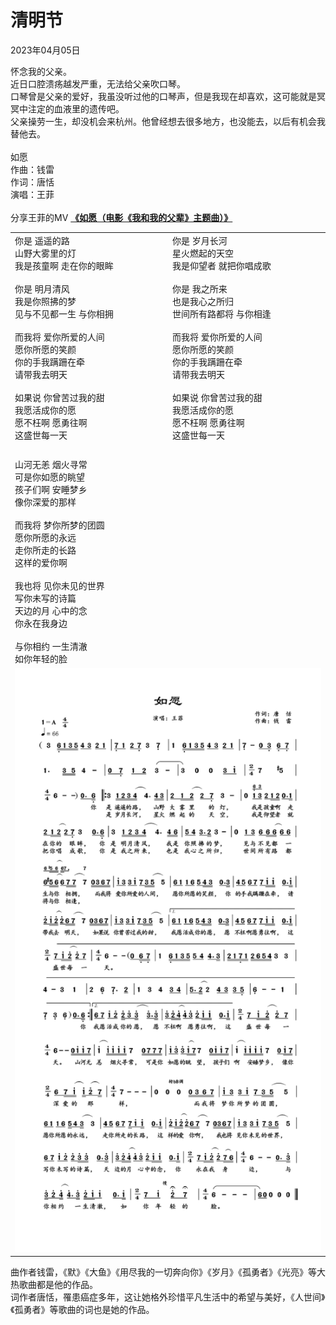# 清明节
<div class="date">2023年04月05日</div>

怀念我的父亲。</br>
近日口腔溃疡越发严重，无法给父亲吹口琴。</br>
口琴曾是父亲的爱好，我虽没听过他的口琴声，但是我现在却喜欢，这可能就是冥冥中注定的血液里的遗传吧。</br>
父亲操劳一生，却没机会来杭州。他曾经想去很多地方，也没能去，以后有机会我替他去。</br>
</br>
如愿</br>
作曲：钱雷</br>
作词：唐恬</br>
演唱：王菲</br>
</br>
分享王菲的MV **[《如愿（电影《我和我的父辈》主题曲）》](https://fn.music.163.com/g/mlog/mlog-mobile/landing/mv?app_version=8.9.61&id=14360887&userid=106178932&dlt=0846)**
</br>

<table>
    <tr>
        <td width="50%">
            <div style="font-size: 14px; text-align:left">   
            你是 遥遥的路</br>
            山野大雾里的灯</br>
            我是孩童啊 走在你的眼眸</br>
            </br>
            你是 明月清风</br>
            我是你照拂的梦</br>
            见与不见都一生 与你相拥</br>
            </br>
            而我将 爱你所爱的人间</br>
            愿你所愿的笑颜</br>
            你的手我蹒跚在牵</br>
            请带我去明天</br>
            </br>
            如果说 你曾苦过我的甜</br>
            我愿活成你的愿</br>
            愿不枉啊 愿勇往啊</br>
            这盛世每一天</br>
            </br>
            </div>
        </td>
        <td width="50%">
            <div style="font-size: 14px; text-align:left">
            你是 岁月长河</br>
            星火燃起的天空</br>
            我是仰望者 就把你唱成歌</br>
            </br>
            你是 我之所来</br>
            也是我心之所归</br>
            世间所有路都将 与你相逢</br> 
            </br>
            而我将 爱你所爱的人间</br>
            愿你所愿的笑颜</br>
            你的手我蹒跚在牵</br>
            请带我去明天</br>
            </br>
            如果说 你曾苦过我的甜</br>
            我愿活成你的愿</br>
            愿不枉啊 愿勇往啊</br>
            这盛世每一天</br>
            </br>
            </div>
        </td>
    </tr>
    <tr><td colspan="2"></td></tr>
    <tr>
        <td colspan="2">
            <div style="font-size: 14px; text-align:left">
            山河无恙 烟火寻常</br>
            可是你如愿的眺望</br>
            孩子们啊 安睡梦乡</br>
            像你深爱的那样</br>
            </br>
            而我将 梦你所梦的团圆</br>
            愿你所愿的永远</br>
            走你所走的长路</br>
            这样的爱你啊</br>
            </br>
            我也将 见你未见的世界</br>
            写你未写的诗篇</br>
            天边的月 心中的念</br>
            你永在我身边</br>
            </br>
            与你相约 一生清澈</br>
            如你年轻的脸</br>
            </div>
        </td>
    </tr>
    <tr>
        <td colspan="2">
            <img src="pic/如愿.png" alt="如愿" title="如愿简谱">
        </td>
    </tr>
</table>

曲作者钱雷，《默》《大鱼》《用尽我的一切奔向你》《岁月》《孤勇者》《光亮》等大热歌曲都是他的作品。</br>
词作者唐恬，罹患癌症多年，这让她格外珍惜平凡生活中的希望与美好，《人世间》《孤勇者》等歌曲的词也是她的作品。


